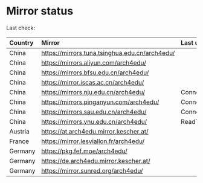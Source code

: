 <script src="./time.js"></script>
# Mirror status
Last check: <script type="text/javascript">localize(1674995632.050338);</script>

|Country|Mirror|Last update|
|:------|:-----|:----------|
|China|https://mirrors.tuna.tsinghua.edu.cn/arch4edu/|<script type="text/javascript">localize(1674974015);</script>|
|China|https://mirrors.aliyun.com/arch4edu/|<script type="text/javascript">localize(1674931386);</script>|
|China|https://mirrors.bfsu.edu.cn/arch4edu/|<script type="text/javascript">localize(1674974015);</script>|
|China|https://mirror.iscas.ac.cn/arch4edu/|<script type="text/javascript">localize(1674974015);</script>|
|China|https://mirrors.nju.edu.cn/arch4edu/|ConnectTimeout|
|China|https://mirrors.pinganyun.com/arch4edu/|ConnectionError|
|China|https://mirrors.sau.edu.cn/arch4edu/|ConnectionError|
|China|https://mirrors.ynu.edu.cn/arch4edu/|ReadTimeout|
|Austria|https://at.arch4edu.mirror.kescher.at/|<script type="text/javascript">localize(1674974015);</script>|
|France|https://mirror.lesviallon.fr/arch4edu/|<script type="text/javascript">localize(1674153500);</script>|
|Germany|https://pkg.fef.moe/arch4edu/|<script type="text/javascript">localize(1674974015);</script>|
|Germany|https://de.arch4edu.mirror.kescher.at/|<script type="text/javascript">localize(1674974015);</script>|
|Germany|https://mirror.sunred.org/arch4edu/|<script type="text/javascript">localize(1674974015);</script>|

<script src="./tablefilter/tablefilter.js"></script>
<script src="./table.js"></script>